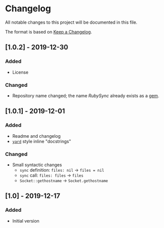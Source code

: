 # Changelog
All notable changes to this project will be documented in this file.

The format is based on [Keep a Changelog](https://keepachangelog.com/en/1.0.0/).

## [1.0.2] - 2019-12-30
### Added
- License

### Changed
- Repository name changed; the name *RubySync* already exists as a [gem](https://rubygems.org/gems/rubysync).

## [1.0.1] - 2019-12-01
### Added
- Readme and changelog
- [`yard`][yard] style inline "docstrings"

### Changed
- Small syntactic changes
    - `sync` definition: `files: nil` -> `files = nil`
    - `sync` call: `files: files` -> `files`
    - `Socket::gethostname` -> `Socket.gethostname`

## [1.0] - 2019-12-17
### Added
- Initial version

[yard]: https://rubydoc.info/gems/yard/file/docs/GettingStarted.md
